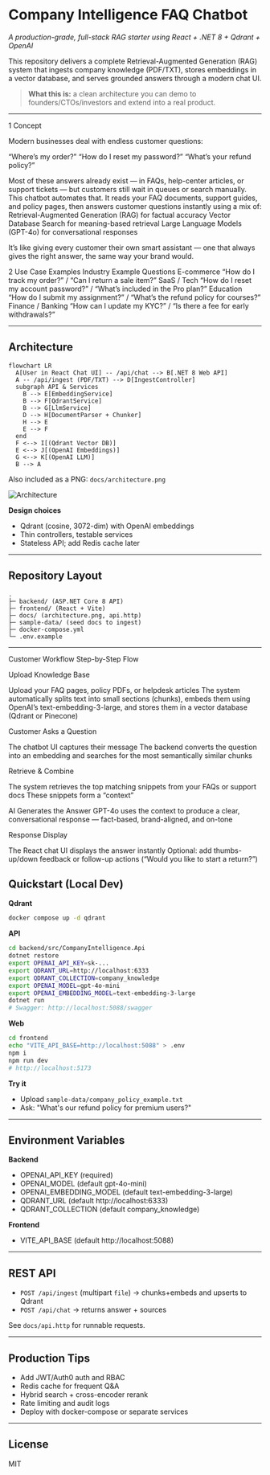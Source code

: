 # Company Intelligence FAQ Chatbot
*A production-grade, full-stack RAG starter using React + .NET 8 + Qdrant + OpenAI*

This repository delivers a complete Retrieval-Augmented Generation (RAG) system that ingests company knowledge (PDF/TXT), stores embeddings in a vector database, and serves grounded answers through a modern chat UI.

> **What this is:** a clean architecture you can demo to founders/CTOs/investors and extend into a real product.

---

1 Concept

Modern businesses deal with endless customer questions:

“Where’s my order?”
“How do I reset my password?”
“What’s your refund policy?”

Most of these answers already exist — in FAQs, help-center articles, or support tickets — but customers still wait in queues or search manually.
This chatbot automates that.
It reads your FAQ documents, support guides, and policy pages, then answers customer questions instantly using a mix of:
Retrieval-Augmented Generation (RAG) for factual accuracy
Vector Database Search for meaning-based retrieval
Large Language Models (GPT-4o) for conversational responses

It’s like giving every customer their own smart assistant — one that always gives the right answer, the same way your brand would.

2️ Use Case Examples
Industry	Example Questions
E-commerce	“How do I track my order?” / “Can I return a sale item?”
SaaS / Tech	“How do I reset my account password?” / “What’s included in the Pro plan?”
Education	“How do I submit my assignment?” / “What’s the refund policy for courses?”
Finance / Banking	“How can I update my KYC?” / “Is there a fee for early withdrawals?”

---

## Architecture
```mermaid
flowchart LR
  A[User in React Chat UI] -- /api/chat --> B[.NET 8 Web API]
  A -- /api/ingest (PDF/TXT) --> D[IngestController]
  subgraph API & Services
    B --> E[EmbeddingService]
    B --> F[QdrantService]
    B --> G[LlmService]
    D --> H[DocumentParser + Chunker]
    H --> E
    E --> F
  end
  F <--> I[(Qdrant Vector DB)]
  E <--> J[(OpenAI Embeddings)]
  G <--> K[(OpenAI LLM)]
  B --> A
```

Also included as a PNG: `docs/architecture.png`

![Architecture](docs/architecture.png)

**Design choices**
- Qdrant (cosine, 3072-dim) with OpenAI embeddings
- Thin controllers, testable services
- Stateless API; add Redis cache later

---

## Repository Layout
```
.
├─ backend/ (ASP.NET Core 8 API)
├─ frontend/ (React + Vite)
├─ docs/ (architecture.png, api.http)
├─ sample-data/ (seed docs to ingest)
├─ docker-compose.yml
└─ .env.example
```

---


Customer Workflow
Step-by-Step Flow

Upload Knowledge Base

Upload your FAQ pages, policy PDFs, or helpdesk articles
The system automatically splits text into small sections (chunks), embeds them using OpenAI’s text-embedding-3-large, and stores them in a vector database (Qdrant or Pinecone)

Customer Asks a Question

The chatbot UI captures their message
The backend converts the question into an embedding and searches for the most semantically similar chunks

Retrieve & Combine

The system retrieves the top matching snippets from your FAQs or support docs
These snippets form a “context”

AI Generates the Answer
GPT-4o uses the context to produce a clear, conversational response — fact-based, brand-aligned, and on-tone

Response Display

The React chat UI displays the answer instantly
Optional: add thumbs-up/down feedback or follow-up actions (“Would you like to start a return?”)

## Quickstart (Local Dev)
**Qdrant**
```bash
docker compose up -d qdrant
```

**API**
```bash
cd backend/src/CompanyIntelligence.Api
dotnet restore
export OPENAI_API_KEY=sk-...
export QDRANT_URL=http://localhost:6333
export QDRANT_COLLECTION=company_knowledge
export OPENAI_MODEL=gpt-4o-mini
export OPENAI_EMBEDDING_MODEL=text-embedding-3-large
dotnet run
# Swagger: http://localhost:5088/swagger
```

**Web**
```bash
cd frontend
echo "VITE_API_BASE=http://localhost:5088" > .env
npm i
npm run dev
# http://localhost:5173
```

**Try it**
- Upload `sample-data/company_policy_example.txt`
- Ask: "What's our refund policy for premium users?"

---

## Environment Variables
**Backend**
- OPENAI_API_KEY (required)
- OPENAI_MODEL (default gpt-4o-mini)
- OPENAI_EMBEDDING_MODEL (default text-embedding-3-large)
- QDRANT_URL (default http://localhost:6333)
- QDRANT_COLLECTION (default company_knowledge)

**Frontend**
- VITE_API_BASE (default http://localhost:5088)

---

## REST API
- `POST /api/ingest` (multipart `file`) -> chunks+embeds and upserts to Qdrant
- `POST /api/chat` -> returns answer + sources

See `docs/api.http` for runnable requests.

---

## Production Tips
- Add JWT/Auth0 auth and RBAC
- Redis cache for frequent Q&A
- Hybrid search + cross-encoder rerank
- Rate limiting and audit logs
- Deploy with docker-compose or separate services

---

## License
MIT
